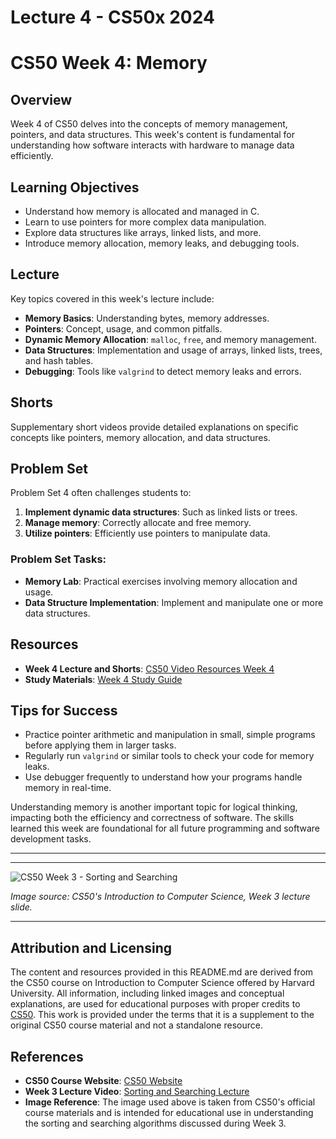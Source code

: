# Lecture 4 - CS50x 2024

# CS50 Week 4: Memory

## Overview
Week 4 of CS50 delves into the concepts of memory management, pointers, and data structures. This week's content is fundamental for understanding how software interacts with hardware to manage data efficiently.

## Learning Objectives
- Understand how memory is allocated and managed in C.
- Learn to use pointers for more complex data manipulation.
- Explore data structures like arrays, linked lists, and more.
- Introduce memory allocation, memory leaks, and debugging tools.

## Lecture
Key topics covered in this week's lecture include:
- **Memory Basics**: Understanding bytes, memory addresses.
- **Pointers**: Concept, usage, and common pitfalls.
- **Dynamic Memory Allocation**: `malloc`, `free`, and memory management.
- **Data Structures**: Implementation and usage of arrays, linked lists, trees, and hash tables.
- **Debugging**: Tools like `valgrind` to detect memory leaks and errors.

## Shorts
Supplementary short videos provide detailed explanations on specific concepts like pointers, memory allocation, and data structures.

## Problem Set
Problem Set 4 often challenges students to:
1. **Implement dynamic data structures**: Such as linked lists or trees.
2. **Manage memory**: Correctly allocate and free memory.
3. **Utilize pointers**: Efficiently use pointers to manipulate data.

### Problem Set Tasks:
- **Memory Lab**: Practical exercises involving memory allocation and usage.
- **Data Structure Implementation**: Implement and manipulate one or more data structures.

## Resources
- **Week 4 Lecture and Shorts**: [CS50 Video Resources Week 4](https://cs50.harvard.edu/x/2023/weeks/4/)
- **Study Materials**: [Week 4 Study Guide](https://study.cs50.net/)

## Tips for Success
- Practice pointer arithmetic and manipulation in small, simple programs before applying them in larger tasks.
- Regularly run `valgrind` or similar tools to check your code for memory leaks.
- Use debugger frequently to understand how your programs handle memory in real-time.


Understanding memory is another important topic for logical thinking, impacting both the efficiency and correctness of software. The skills learned this week are foundational for all future programming and software development tasks.


---


<!-- # `$TODO` -->










<!-- Hex -->











<!-- Pointers -->












<!-- File IO -->











<!-- Static Memory Alloc -->

















<!-- Dynamic Memory Alloc -->












<!-- Dynamic Memory Alloc -->










<!-- Strings -->












<!-- Strcmp -->

























<!-- Strcpy -->












<!-- malloc and Valgrind -->












<!-- Garbage Values -->



















<!-- Swap* -->







































<!-- # `$TODO` -->

---

![CS50 Week 3 - Sorting and Searching](https://cs50.harvard.edu/x/2024/notes/3/cs50Week3Slide010.png)

*Image source: CS50's Introduction to Computer Science, Week 3 lecture slide.*

---


## Attribution and Licensing
The content and resources provided in this README.md are derived from the CS50 course on Introduction to Computer Science offered by Harvard University. All information, including linked images and conceptual explanations, are used for educational purposes with proper credits to [CS50](https://cs50.harvard.edu/x/2024/). This work is provided under the terms that it is a supplement to the original CS50 course material and not a standalone resource.

## References
- **CS50 Course Website**: [CS50 Website](https://cs50.harvard.edu/x/2024/)
- **Week 3 Lecture Video**: [Sorting and Searching Lecture](https://video.cs50.net/2024/fall/lectures/3)
- **Image Reference**: The image used above is taken from CS50's official course materials and is intended for educational use in understanding the sorting and searching algorithms discussed during Week 3.
